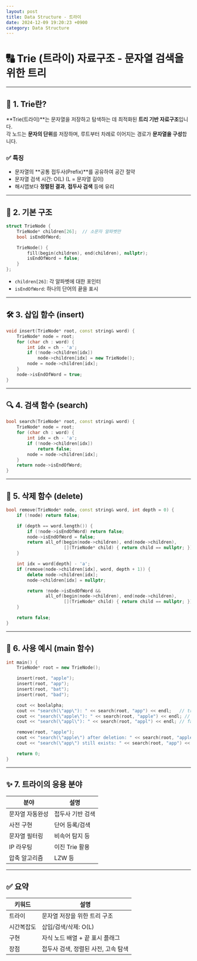 ```yaml
---
layout: post
title: Data Structure - 트라이
date: 2024-12-09 19:20:23 +0900
category: Data Structure
---
```

# 🔠 Trie (트라이) 자료구조 - 문자열 검색을 위한 트리

---

## 📌 1. Trie란?

**Trie(트라이)**는 문자열을 저장하고 탐색하는 데 최적화된 **트리 기반 자료구조**입니다.  
각 노드는 **문자의 단위**를 저장하며, 루트부터 차례로 이어지는 경로가 **문자열을 구성**합니다.

### ✅ 특징

- 문자열의 **공통 접두사(Prefix)**를 공유하여 공간 절약
- 문자열 검색 시간: O(L) (L = 문자열 길이)
- 해시맵보다 **정렬된 결과**, **접두사 검색** 등에 유리

---

## 🧩 2. 기본 구조

```cpp
struct TrieNode {
    TrieNode* children[26];  // 소문자 알파벳만
    bool isEndOfWord;

    TrieNode() {
        fill(begin(children), end(children), nullptr);
        isEndOfWord = false;
    }
};
```

- `children[26]`: 각 알파벳에 대한 포인터
- `isEndOfWord`: 하나의 단어의 끝을 표시

---

## 🛠️ 3. 삽입 함수 (insert)

```cpp
void insert(TrieNode* root, const string& word) {
    TrieNode* node = root;
    for (char ch : word) {
        int idx = ch - 'a';
        if (!node->children[idx])
            node->children[idx] = new TrieNode();
        node = node->children[idx];
    }
    node->isEndOfWord = true;
}
```

---

## 🔍 4. 검색 함수 (search)

```cpp
bool search(TrieNode* root, const string& word) {
    TrieNode* node = root;
    for (char ch : word) {
        int idx = ch - 'a';
        if (!node->children[idx])
            return false;
        node = node->children[idx];
    }
    return node->isEndOfWord;
}
```

---

## 🧹 5. 삭제 함수 (delete)

```cpp
bool remove(TrieNode* node, const string& word, int depth = 0) {
    if (!node) return false;

    if (depth == word.length()) {
        if (!node->isEndOfWord) return false;
        node->isEndOfWord = false;
        return all_of(begin(node->children), end(node->children),
                      [](TrieNode* child) { return child == nullptr; });
    }

    int idx = word[depth] - 'a';
    if (remove(node->children[idx], word, depth + 1)) {
        delete node->children[idx];
        node->children[idx] = nullptr;

        return !node->isEndOfWord &&
               all_of(begin(node->children), end(node->children),
                      [](TrieNode* child) { return child == nullptr; });
    }

    return false;
}
```

---

## 🧪 6. 사용 예시 (main 함수)

```cpp
int main() {
    TrieNode* root = new TrieNode();

    insert(root, "apple");
    insert(root, "app");
    insert(root, "bat");
    insert(root, "bad");

    cout << boolalpha;
    cout << "search(\"app\"): " << search(root, "app") << endl;   // true
    cout << "search(\"apple\"): " << search(root, "apple") << endl; // true
    cout << "search(\"appl\"): " << search(root, "appl") << endl; // false

    remove(root, "apple");
    cout << "search(\"apple\") after deletion: " << search(root, "apple") << endl; // false
    cout << "search(\"app\") still exists: " << search(root, "app") << endl; // true

    return 0;
}
```

---

## ✨ 7. 트라이의 응용 분야

| 분야 | 설명 |
|------|------|
| 문자열 자동완성 | 접두사 기반 검색 |
| 사전 구현 | 단어 등록/검색 |
| 문자열 필터링 | 비속어 탐지 등 |
| IP 라우팅 | 이진 Trie 활용 |
| 압축 알고리즘 | LZW 등 |

---

## ✅ 요약

| 키워드 | 설명 |
|--------|------|
| 트라이 | 문자열 저장을 위한 트리 구조 |
| 시간복잡도 | 삽입/검색/삭제: O(L) |
| 구현 | 자식 노드 배열 + 끝 표시 플래그 |
| 장점 | 접두사 검색, 정렬된 사전, 고속 탐색 |
